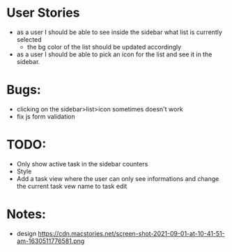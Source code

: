 # User Stories

-   as a user I should be able to see inside the sidebar what list is currently selected
    -   the bg color of the list should be updated accordingly
-   as a user I should be able to pick an icon for the list and see it in the sidebar.

# Bugs:

-   clicking on the sidebar>list>icon sometimes doesn't work
-   fix js form validation

# TODO:

-   Only show active task in the sidebar counters
-   Style
-   Add a task view where the user can only see informations and change the current task vew name to task edit

# Notes:

-   design https://cdn.macstories.net/screen-shot-2021-09-01-at-10-41-51-am-1630511776581.png
